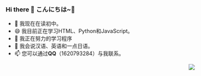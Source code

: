 ### Hi there 👋 こんにちは~🎈

<!--
**boxcheese/boxcheese** is a ✨ _special_ ✨ repository because its `README.md` (this file) appears on your GitHub profile.

Here are some ideas to get you started:

![profile](https://cdn2.sublimerui.top/2020/12/09/b7a9d6d2df001.jpeg)
![profile](https://cdn2.sublimerui.top/2020/10/11/00ed4f7376d3b.png)
-->

- 🔭 我现在在读初中。
- 😄 我目前正在学习HTML、Python和JavaScript。
- 🍗 我正在努力的学习程序
- 💬 我会说汉语、英语和一点日语。
- 📫 您可以通过**QQ**（1620793284）与我联系。

<img align="right" src="https://github-readme-stats.vercel.app/api?username=WangDanPeng&show_icons=true">



<!--
[![cboxcheese's github stats](https://github-readme-stats.vercel.app/api?username=boxcheese)](https://github.com/boxcheese/github-readme-stats)
- 👯 I’m looking to collaborate on ...
- 🤔 I’m looking for help with ...
- 💬 Ask me about ...
- 📫 How to reach me: ...
- 😄 Pronouns: ...
- ⚡ Fun fact: ...
-->
